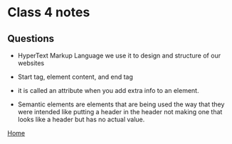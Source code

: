 
# Class 4 notes

## Questions

- HyperText Markup Language we use it to design and structure of our websites

- Start tag, element content, and end tag

- it is called an attribute when you add extra info to an element.

- Semantic elements are elements that are being used the way that they were intended like putting a header in the header not making one that looks like a header but has no actual value.

[Home](https://coff23.github.io/reading-notes/)
